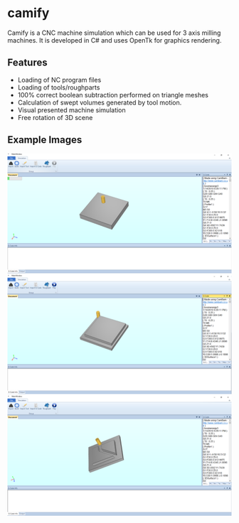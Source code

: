 # camify

Camify is a CNC machine simulation which can be used for 3 axis milling machines. It is developed in C# and uses OpenTk for graphics rendering.

## Features
- Loading of NC program files
- Loading of tools/roughparts
- 100% correct boolean subtraction performed on triangle meshes
- Calculation of swept volumes generated by tool motion.
- Visual presented machine simulation
- Free rotation of 3D scene

## Example Images

![alt tag](https://github.com/NMO13/camify/blob/master/img/image1.png)
![alt tag](https://github.com/NMO13/camify/blob/master/img/image2.png)
![alt tag](https://github.com/NMO13/camify/blob/master/img/image3.png)
